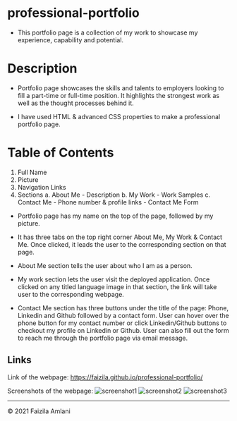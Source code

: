 # professional-portfolio

* This portfolio page is a collection of my work to showcase my experience, capability and potential. 

# Description

* Portfolio page showcases the skills and talents to employers looking to fill a part-time or full-time position. It highlights the strongest work as well as the thought processes behind it.

* I have used HTML & advanced CSS properties to make a professional portfolio page.

# Table of Contents

1. Full Name
2. Picture
3. Navigation Links
4. Sections
   a. About Me
        - Description
   b. My Work
        - Work Samples
   c. Contact Me
        - Phone number & profile links 
        - Contact Me Form

* Portfolio page has my name on the top of the page, followed by my picture.

* It has three tabs on the top right corner About Me, My Work & Contact Me. Once clicked, it leads the user to the corresponding section on that page.

* About Me section tells the user about who I am as a person.

* My work section lets the user visit the deployed application. Once clicked on any titled language image in that section, the link will take user to the corresponding webpage.

* Contact Me section has three buttons under the title of the page: Phone, Linkedin and Github followed by a contact form. User can hover over the phone button for my contact number or click Linkedin/Github buttons to checkout my profile on Linkedin or Github. User can also fill out the form to reach me through the portfolio page via email message.

## Links

Link of the webpage:
https://faizila.github.io/professional-portfolio/

 Screenshots of the webpage:
![screenshot1](https://user-images.githubusercontent.com/78191579/134189469-1c7662f1-82de-4254-85af-c4d8d736ee68.JPG)
![screenshot2](https://user-images.githubusercontent.com/78191579/134189485-ee0ac41b-ea3b-483c-a90a-89ed5dba41d6.JPG)
![screenshot3](https://user-images.githubusercontent.com/78191579/134189495-21b7f0ad-e695-4a4e-8bf3-4c544f3ecce5.JPG)

- - -
© 2021 Faizila Amlani
